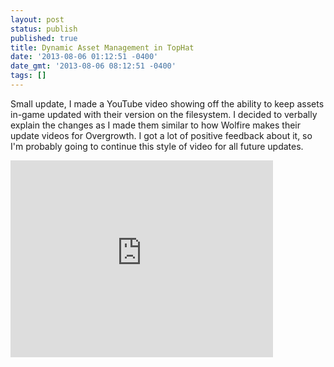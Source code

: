 ```yaml
---
layout: post
status: publish
published: true
title: Dynamic Asset Management in TopHat
date: '2013-08-06 01:12:51 -0400'
date_gmt: '2013-08-06 08:12:51 -0400'
tags: []
---
```


Small update, I made a YouTube video showing off the ability to keep assets
in-game updated with their version on the filesystem. I decided to verbally
explain the changes as I made them similar to how Wolfire makes their update
videos for Overgrowth. I got a lot of positive feedback about it, so I'm
probably going to continue this style of video for all future updates.

<iframe width="420" height="315" src="http://www.youtube.com/embed/Zb4UyoAdbWg" frameborder="0" allowfullscreen="allowfullscreen"> </iframe>
